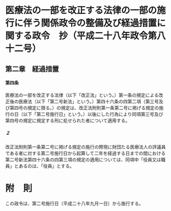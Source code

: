 # 医療法の一部を改正する法律の一部の施行に伴う関係政令の整備及び経過措置に関する政令　抄（平成二十八年政令第八十二号）
## 第二章　経過措置
#### 第四条
医療法の一部を改正する法律（以下「改正法」という。）第一条の規定による改正後の医療法（以下「第二号新法」という。）第四十六条の四第二項（第三号及び第四号の規定に限る。）の規定は、改正法附則第一条第二号に掲げる規定の施行の日（以下「第二号施行日」という。）以後にした行為により同項第三号及び第四号の規定に規定する刑に処せられた者について適用する。
##### ２
改正法附則第一条第二号に掲げる規定の施行の際現に財団たる医療法人の評議員である者に対する第二号施行日から起算して二年を経過する日までの間における第二号新法第四十六条の四第三項の規定の適用については、同項中「役員又は職員」とあるのは、「役員」とする。
# 附　則
この政令は、第二号施行日（平成二十八年九月一日）から施行する。
